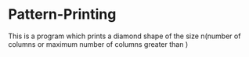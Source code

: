 # Pattern-Printing
This is a program which prints a diamond shape of the size n(number of columns or maximum number of columns greater than )
